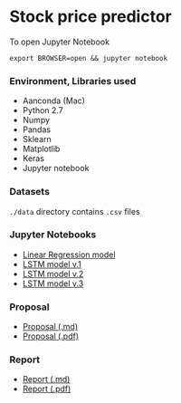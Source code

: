 # Stock price predictor

To open Jupyter Notebook
```
export BROWSER=open && jupyter notebook
```

### Environment, Libraries used
- Aanconda (Mac)
- Python 2.7
- Numpy
- Pandas
- Sklearn
- Matplotlib
- Keras
- Jupyter notebook

### Datasets

`./data` directory contains `.csv` files

### Jupyter Notebooks
- [Linear Regression model](./stock_price_predictor_linear_regression.ipynb)
- [LSTM model v.1](./stock_price_predictor_lstm_1.ipynb)
- [LSTM model v.2](./stock_price_predictor_lstm_2.ipynb)
- [LSTM model v.3](./stock_price_predictor_lstm_3.ipynb)

### Proposal
- [Proposal (.md)](./proposal.md)
- [Proposal (.pdf)](./proposal.pdf)

### Report
- [Report (.md)](./report.md)
- [Report (.pdf)](./report.pdf)